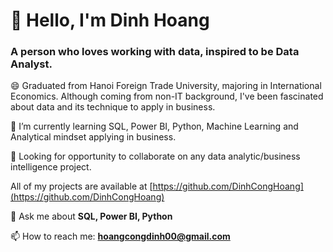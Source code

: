 <h1> 👋 Hello, I'm Dinh Hoang </h1>

<h3>A person who loves working with data, inspired to be Data Analyst.</h3>

😄 Graduated from Hanoi Foreign Trade University, majoring in International Economics. Although coming from non-IT background, I've been fascinated about data and its technique to apply in business.

🌱 I’m currently learning SQL, Power BI, Python, Machine Learning and Analytical mindset applying in business.

👯 Looking for opportunity to collaborate on any data analytic/business intelligence project.

All of my projects are available at [https://github.com/DinhCongHoang](https://github.com/DinhCongHoang)

💬 Ask me about **SQL, Power BI, Python**

📫 How to reach me: **hoangcongdinh00@gmail.com**


